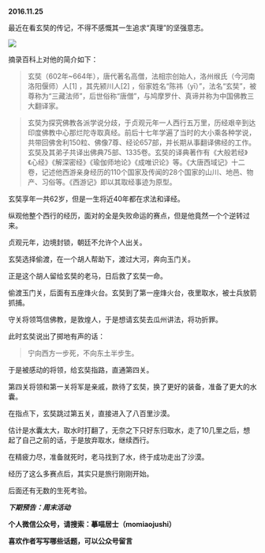 
          
            
**2016.11.25**

最近在看玄奘的传记，不得不感慨其一生追求“真理”的坚强意志。




![](//upload-images.jianshu.io/upload_images/51001-bb21eb9c87affb2f.jpg)




摘录百科上对他的简介如下：
>玄奘（602年~664年），唐代著名高僧，法相宗创始人，洛州缑氏（今河南洛阳偃师）人[1]  ，其先颍川人[2]  ，俗家姓名“陈祎（yī）”，法名“玄奘”，被尊称为“三藏法师”，后世俗称“唐僧”，与鸠摩罗什、真谛并称为中国佛教三大翻译家。


>玄奘为探究佛教各派学说分歧，于贞观元年一人西行五万里，历经艰辛到达印度佛教中心那烂陀寺取真经。前后十七年学遍了当时的大小乘各种学说，共带回佛舍利150粒、佛像7尊、经论657部，并长期从事翻译佛经的工作。玄奘及其弟子共译出佛典75部、1335卷。玄奘的译典著作有《大般若经》《心经》《解深密经》《瑜伽师地论》《成唯识论》等。《大唐西域记》十二卷，记述他西游亲身经历的110个国家及传闻的28个国家的山川、地邑、物产、习俗等。《西游记》即以其取经事迹为原型。



玄奘享年一共62岁，但是一生将近40年都在求法和译经。

纵观他整个西行的经历，面对的全是失败命运的赛点，但是他竟然一个个逆转过来。

贞观元年，边境封锁，朝廷不允许个人出关。

玄奘选择偷渡，在一个胡人帮助下，渡过大河，奔向玉门关。

正是这个胡人留给玄奘的老马，日后救了玄奘一命。

偷渡玉门关，后面有五座烽火台。玄奘到了第一座烽火台，夜里取水，被士兵放箭抓捕。

守关将领笃信佛教，是敦煌人，于是想请玄奘去瓜州讲法，将功折罪。

此时玄奘说出了掷地有声的话：
>宁向西方一步死，不向东土半步生。



于是被感动的将领，给玄奘指路，直通第四关。

第四关将领和第一关将军是亲戚，款待了玄奘，换了更好的装备，准备了更大的水囊。

在指点下，玄奘跳过第五关，直接进入了八百里沙漠。

估计是水囊太大，取水时打翻了，无奈之下只好东归取水，走了10几里之后，想起了自己之前的话，于是放弃取水，继续西行。

在精疲力尽，准备就死时，老马找到了水，终于成功走出了沙漠。

经历了这么多赛点后，其实只是旅行刚刚开始。

后面还有无数的生死考验。


***下期预告：周末活动***


**个人微信公众号，请搜索：摹喵居士（momiaojushi）**

**喜欢作者写写哪些话题，可以公众号留言**

          
        